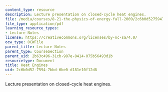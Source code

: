 ```yaml
---
content_type: resource
description: Lecture presentation on closed-cycle heat engines.
file: /media/courses/8-21-the-physics-of-energy-fall-2009/2c6b0d5275947bbd6be0d181e10f12d8_MIT8_21s09_lec09.pdf
file_type: application/pdf
learning_resource_types:
- Lecture Notes
license: https://creativecommons.org/licenses/by-nc-sa/4.0/
ocw_type: OCWFile
parent_title: Lecture Notes
parent_type: CourseSection
parent_uid: 2b63c496-31cb-987e-8414-075b56493d1b
resourcetype: Document
title: Heat Engines
uid: 2c6b0d52-7594-7bbd-6be0-d181e10f12d8
---
```

Lecture presentation on closed-cycle heat engines.